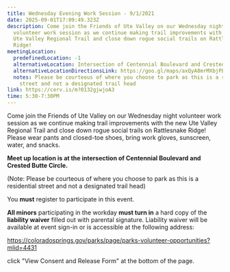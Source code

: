 ```yaml
---
title: Wednesday Evening Work Session - 9/1/2021
date: 2025-09-01T17:09:49.323Z
description: Come join the Friends of Ute Valley on our Wednesday night
  volunteer work session as we continue making trail improvements with the new
  Ute Valley Regional Trail and close down rogue social trails on Rattlesnake
  Ridge!
meetingLocation:
  predefinedLocation: -1
  alternativeLocation: Intersection of Centennial Boulevard and Crested Butte Circle.
  alternativeLocationDirectionsLink: https://goo.gl/maps/axQyA8mrMXbjPE5F9
  notes: Please be courteous of where you choose to park as this is a residential
    street and not a designated trail head
link: https://cerv.is/m?0132gjwjoA3
time: 5:30-7:30PM
---
```


Come join the Friends of Ute Valley on our Wednesday night volunteer work session as we continue making trail improvements with the new Ute Valley Regional Trail and close down rogue social trails on Rattlesnake Ridge! Please wear pants and closed-toe shoes, bring work gloves, sunscreen, water, and snacks.

**Meet up location is at the intersection of Centennial Boulevard and Crested Butte Circle.**

(Note: Please be courteous of where you choose to park as this is a residential street and not a designated trail head)

You **must** register to participate in this event.

**All minors** participating in the workday **must turn in** a hard copy of the **liability waiver** filled out with parental signature. Liability waiver will be available at event sign-in or is accessible at the following address:

<https://coloradosprings.gov/parks/page/parks-volunteer-opportunities?mlid=4431>

click "View Consent and Release Form" at the bottom of the page.

